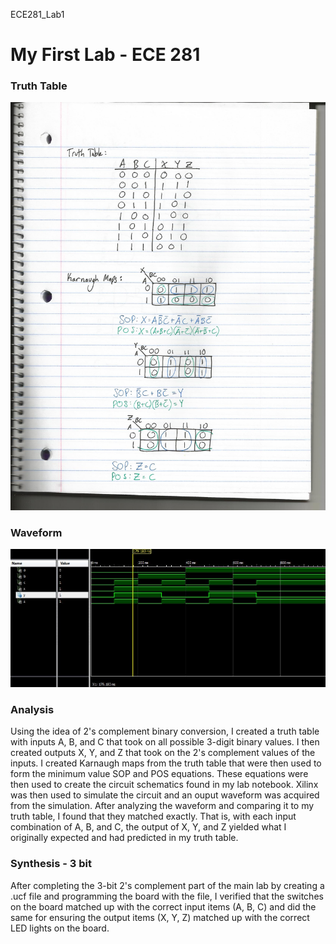 ECE281_Lab1

# My First Lab - ECE 281


### Truth Table
![alt text](https://github.com/JasonPluger/ECE281_Lab1/blob/master/Scan.jpg "Truth Table")


### Waveform
![alt text](https://github.com/JasonPluger/ECE281_Lab1/blob/master/Lab1_waveform.JPG "waveform jpg")

### Analysis
Using the idea of 2's complement binary conversion, I created a truth table with inputs
A, B, and C that took on all possible 3-digit binary values. I then created outputs X, 
Y, and Z that took on the 2's complement values of the inputs. I created Karnaugh maps 
from the truth table that were then used to form the minimum value SOP and POS equations.
These equations were then used to create the circuit schematics found in my lab notebook.
Xilinx was then used to simulate the circuit and an ouput waveform was acquired from the
simulation. After analyzing the waveform and comparing it to my truth table, I found that
they matched exactly. That is, with each input combination of A, B, and C, the output
of X, Y, and Z yielded what I originally expected and had predicted in my truth table.

### Synthesis - 3 bit
After completing the 3-bit 2's complement part of the main lab by creating a .ucf file and
programming the board with the file, I verified that the switches on the board matched up 
with the correct input items (A, B, C) and did the same for ensuring the output items (X, Y, Z)
matched up with the correct LED lights on the board. 
